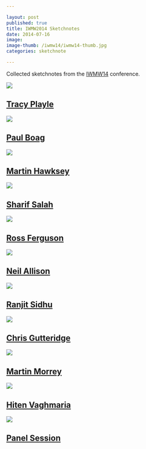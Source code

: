 ```yaml
---

layout: post
published: true
title: IWMW2014 Sketchnotes
date: 2014-07-16
image: 
image-thumb: /iwmw14/iwmw14-thumb.jpg
categories: sketchnote

---
```



Collected sketchnotes from the [IWMW14](http://iwmw.org/iwmw2014/programme/) conference.

<section>
  	<div class="panel">
		<a href="{{ site.baseurl }}/images/iwmw14/iwmw14-2014-07-16-tracy-playle.jpg"><img src="{{ site.baseurl }}/images/iwmw14/iwmw14-2014-07-16-tracy-playle-thumb.jpg" class="img-responsive"></a>
		<h2 class="panel-title media-heading"><a href="{{ site.baseurl }}/images/iwmw14/iwmw14-2014-07-16-tracy-playle.jpg">Tracy Playle</a></h2>
	</div>
</section>

<section>
  	<div class="panel">
		<a href="{{ site.baseurl }}/images/iwmw14/iwmw14-2014-07-16-paul-boag.jpg"><img src="{{ site.baseurl }}/images/iwmw14/iwmw14-2014-07-16-paul-boag-thumb.jpg" class="img-responsive"></a>
		<h2 class="panel-title media-heading"><a href="{{ site.baseurl }}/images/iwmw14/iwmw14-2014-07-16-paul-boag.jpg">Paul Boag</a></h2>
	</div>
</section>

<section>
  	<div class="panel">
		<a href="{{ site.baseurl }}/images/iwmw14/iwmw14-2014-07-16-martin-hawksey.jpg"><img src="{{ site.baseurl }}/images/iwmw14/iwmw14-2014-07-16-martin-hawksey-thumb.jpg" class="img-responsive"></a>
		<h2 class="panel-title media-heading"><a href="{{ site.baseurl }}/images/iwmw14/iwmw14-2014-07-16-martin-hawksey.jpg">Martin Hawksey</a></h2>
	</div>
</section>

<section>
  	<div class="panel">
		<a href="{{ site.baseurl }}/images/iwmw14/iwmw14-2014-07-17-sharif-salah.jpg"><img src="{{ site.baseurl }}/images/iwmw14/iwmw14-2014-07-17-sharif-salah-thumb.jpg" class="img-responsive"></a>
		<h2 class="panel-title media-heading"><a href="{{ site.baseurl }}/images/iwmw14/iwmw14-2014-07-17-sharif-salah.jpg">Sharif Salah</a></h2>
	</div>
</section>

<section>
  	<div class="panel">
		<a href="{{ site.baseurl }}/images/iwmw14/iwmw14-2014-07-17-ross-ferguson.jpg"><img src="{{ site.baseurl }}/images/iwmw14/iwmw14-2014-07-17-ross-ferguson-thumb.jpg" class="img-responsive"></a>
		<h2 class="panel-title media-heading"><a href="{{ site.baseurl }}/images/iwmw14/iwmw14-2014-07-17-ross-ferguson.jpg">Ross Ferguson</a></h2>
	</div>
</section>

<section>
  	<div class="panel">
		<a href="{{ site.baseurl }}/images/iwmw14/iwmw14-2014-07-17-neil-allison.jpg"><img src="{{ site.baseurl }}/images/iwmw14/iwmw14-2014-07-17-neil-allison-thumb.jpg" class="img-responsive"></a>
		<h2 class="panel-title media-heading"><a href="{{ site.baseurl }}/images/iwmw14/iwmw14-2014-07-17-neil-allison.jpg">Neil Allison</a></h2>
	</div>
</section>

<section>
  	<div class="panel">
		<a href="{{ site.baseurl }}/images/iwmw14/iwmw14-2014-07-17-ranjit-sidhu.jpg"><img src="{{ site.baseurl }}/images/iwmw14/iwmw14-2014-07-17-ranjit-sidhu-thumb.jpg" class="img-responsive"></a>
		<h2 class="panel-title media-heading"><a href="{{ site.baseurl }}/images/iwmw14/iwmw14-2014-07-17-ranjit-sidhu.jpg">Ranjit Sidhu</a></h2>
	</div>
</section>

<section>
  	<div class="panel">
		<a href="{{ site.baseurl }}/images/iwmw14/iwmw14-2014-07-17-chris-gutteridge.jpg"><img src="{{ site.baseurl }}/images/iwmw14/iwmw14-2014-07-17-chris-gutteridge-thumb.jpg" class="img-responsive"></a>
		<h2 class="panel-title media-heading"><a href="{{ site.baseurl }}/images/iwmw14/iwmw14-2014-07-17-chris-gutteridge.jpg">Chris Gutteridge </a></h2>
	</div>
</section>

<section>
  	<div class="panel">
		<a href="{{ site.baseurl }}/images/iwmw14/iwmw14-2014-07-18-martin-morrey.jpg"><img src="{{ site.baseurl }}/images/iwmw14/iwmw14-2014-07-18-martin-morrey-thumb.jpg" class="img-responsive"></a>
		<h2 class="panel-title media-heading"><a href="{{ site.baseurl }}/images/iwmw14/iwmw14-2014-07-18-martin-morrey.jpg">Martin Morrey</a></h2>
	</div>
</section>

<section>
  	<div class="panel">
		<a href="{{ site.baseurl }}/images/iwmw14/iwmw14-2014-07-18-hiten-vaghmaria.jpg"><img src="{{ site.baseurl }}/images/iwmw14/iwmw14-2014-07-18-hiten-vaghmaria-thumb.jpg" class="img-responsive"></a>
		<h2 class="panel-title media-heading"><a href="{{ site.baseurl }}/images/iwmw14/iwmw14-2014-07-18-hiten-vaghmaria.jpg">Hiten Vaghmaria</a></h2>
	</div>
</section>

<section>
  	<div class="panel">
		<a href="{{ site.baseurl }}/images/iwmw14/iwmw14-vision-panel.jpg"><img src="{{ site.baseurl }}/images/iwmw14/iwmw14-vision-panel-thumb.jpg" class="img-responsive"></a>
		<h2 class="panel-title media-heading"><a href="{{ site.baseurl }}/images/iwmw14/iwmw14-vision-panel.jpg">Panel Session</a></h2>
	</div>
</section>